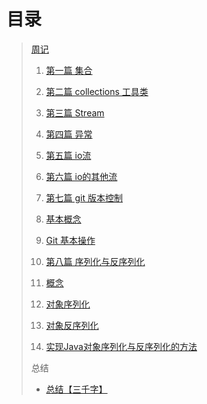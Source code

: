 # 目录

> [周记](journals/journals.md) 
> 1. [第一篇 集合](journals/journals?id=第一篇-集合) 
>
> 2. [第二篇 collections 工具类](journals/journals?id=第二篇-collections-工具类) 
>
> 3. [第三篇 Stream](journals/journals?id=第三篇-stream) 
>
> 4. [第四篇 异常](journals/journals?id=第四篇-异常) 
>
> 5. [第五篇 io流](journals/journals?id=第五篇-io流) 
>
> 6. [第六篇 io的其他流](journals/journals?id=第六篇-io的其他流) 
>
> 7. [第七篇 git 版本控制](journals/journals?id=第七篇-git-版本控制) 
>1. [基本概念](journals/journals?id=基本概念) 
>    
>2. [Git 基本操作](journals/journals?id=git-基本操作) 
>    
>8. [第八篇 序列化与反序列化](journals/journals?id=第八篇-序列化与反序列化) 
> 1. [概念](journals/journals?id=概念) 
>   
> 2. [对象序列化](journals/journals?id=对象序列化) 
>   
> 3. [对象反序列化](journals/journals?id=对象反序列化) 
>   
> 4. [实现Java对象序列化与反序列化的方法](journals/journals?id=实现java对象序列化与反序列化的方法) 
>
> 总结
>
> * [总结【三千字】]() 

